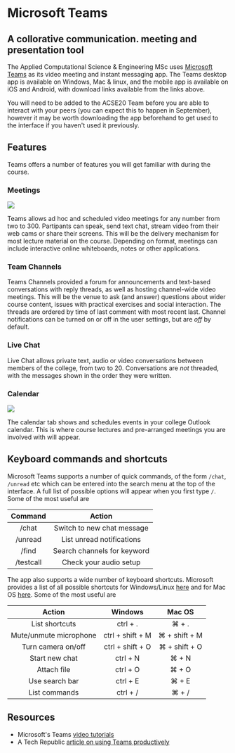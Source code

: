 # Microsoft Teams

## A collorative communication. meeting and presentation tool

The Applied Computational Science & Engineering MSc uses [Microsoft Teams](https://www.microsoft.com/en-gb/microsoft-365/microsoft-teams/group-chat-software) as its video meeting and instant messaging app. The Teams desktop app is available on Windows, Mac & linux, and the mobile app is available on iOS and Android, with download links available from the links above.

You will need to be added to the ACSE20 Team before you are able to interact with your peers (you can expect this to happen in September), however it may be worth downloading the app beforehand to get used to the interface if you haven't used it previously.

## Features

Teams offers a number of features you will get familiar with during the course.

### Meetings

![](../images/meeting.png)

Teams allows ad hoc and scheduled video meetings for any number from two to 300. Partipants can speak, send text chat, stream video from their web cams or share their screens. This will be the delivery mechanism for most lecture material on the course. Depending on format, meetings can include interactive online whiteboards, notes or other applications.

### Team Channels

Teams Channels provided a forum for announcements and text-based conversations with reply threads, as well as hosting channel-wide video meetings. This will be the venue to ask (and answer) questions about wider course content, issues with practical exercises and social interaction. The threads are ordered by time of last comment with most recent last. Channel notifications can be turned on or off in the user settings, but are _off_ by default.

### Live Chat

Live Chat allows private text, audio or video conversations between members of the college, from two to 20. Conversations are _not_ threaded, with the messages shown in the order they were written. 

### Calendar

![](../images/calendar.png)

The calendar tab shows and schedules events in your college Outlook calendar. This is where course lectures and pre-arranged meetings you are involved with will appear.


## Keyboard commands and shortcuts

Microsoft Teams supports a number of quick commands, of the form `/chat`, `/unread` etc  which can be entered into the search menu at the top of the interface. A full list of possible options will appear when you first type `/`. Some of the most useful are

|Command  |Action                      |
|:-------:|:--------------------------:|
|/chat    | Switch to new chat message |
|/unread  | List unread notifications  |
|/find    | Search channels for keyword|
|/testcall| Check your audio setup     |


The app also supports a wide number of keyboard shortcuts. Microsoft provides a list of all possible shortcuts for Windows/Linux [here](https://support.microsoft.com/en-us/office/keyboard-shortcuts-for-microsoft-teams-2e8e2a70-e8d8-4a19-949b-4c36dd5292d2#picktab=windows) and for Mac OS [here](https://support.microsoft.com/en-us/office/keyboard-shortcuts-for-microsoft-teams-2e8e2a70-e8d8-4a19-949b-4c36dd5292d2#picktab=macOS). Some of the most useful are

|Action                | Windows          | Mac OS              |
|:--------------------:|:----------------:|:-------------------:|
|List shortcuts        | ctrl + .         | &#8984; + .         |
|Mute/unmute microphone| ctrl + shift + M | &#8984; + shift + M |
|Turn camera on/off    | ctrl + shift + O | &#8984; + shift + O |
|Start new chat        | ctrl + N         | &#8984; + N         |
|Attach file           | ctrl + O         | &#8984; + O         |
|Use search bar        | ctrl + E         | &#8984; + E         |
|List commands         | ctrl + /         | &#8984; + /         |


## Resources

- Microsoft's Teams [video tutorials](https://support.microsoft.com/en-gb/office/microsoft-teams-video-training-4f108e54-240b-4351-8084-b1089f0d21d7)
- A Tech Republic [article on using Teams productively](https://www.techrepublic.com/article/microsoft-teams-the-smart-persons-guide/)
